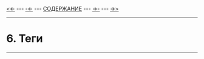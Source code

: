 [<<-](./5-1.md) ---
[-<-](./5-1.md) ---
[СОДЕРЖАНИЕ](./README.md) ---
[->-](./7-1.md) ---
[->>](./2-1.md)

---

# **6. Теги**

---